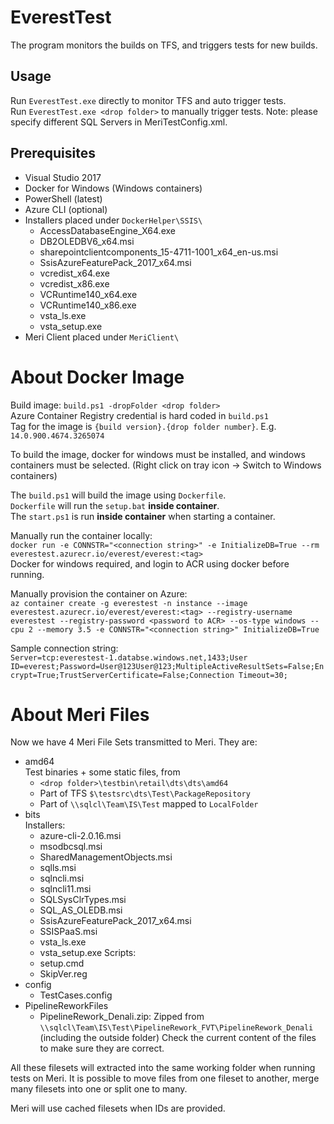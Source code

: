 EverestTest
===========

The program monitors the builds on TFS, and triggers tests for new builds.

Usage
-----
Run `EverestTest.exe` directly to monitor TFS and auto trigger tests.  
Run `EverestTest.exe <drop folder>` to manually trigger tests. Note: please specify different SQL Servers in MeriTestConfig.xml.

Prerequisites
-------------
* Visual Studio 2017
* Docker for Windows (Windows containers)
* PowerShell (latest)
* Azure CLI (optional)
* Installers placed under `DockerHelper\SSIS\`
  - AccessDatabaseEngine_X64.exe
  - DB2OLEDBV6_x64.msi
  - sharepointclientcomponents_15-4711-1001_x64_en-us.msi
  - SsisAzureFeaturePack_2017_x64.msi
  - vcredist_x64.exe
  - vcredist_x86.exe
  - VCRuntime140_x64.exe
  - VCRuntime140_x86.exe
  - vsta_ls.exe
  - vsta_setup.exe
* Meri Client placed under `MeriClient\`

About Docker Image
==================
Build image: `build.ps1 -dropFolder <drop folder>`  
Azure Container Registry credential is hard coded in `build.ps1`  
Tag for the image is `{build version}.{drop folder number}`. E.g. `14.0.900.4674.3265074`

To build the image, docker for windows must be installed, and windows containers must be
selected. (Right click on tray icon -> Switch to Windows containers)

The `build.ps1` will build the image using `Dockerfile`.  
`Dockerfile` will run the `setup.bat` **inside container**.  
The `start.ps1` is run **inside container** when starting a container.

Manually run the container locally:  
`docker run -e CONNSTR="<connection string>" -e InitializeDB=True --rm everestest.azurecr.io/everest/everest:<tag>`  
Docker for windows required, and login to ACR using docker before running.

Manually provision the container on Azure:  
`az container create -g everestest -n instance --image everestest.azurecr.io/everest/everest:<tag> --registry-username everestest --registry-password <password to ACR> --os-type windows --cpu 2 --memory 3.5 -e CONNSTR="<connection string>" InitializeDB=True`

Sample connection string:  
`Server=tcp:everestest-1.databse.windows.net,1433;User ID=everest;Password=User@123User@123;MultipleActiveResultSets=False;Encrypt=True;TrustServerCertificate=False;Connection Timeout=30;`

About Meri Files
================
Now we have 4 Meri File Sets transmitted to Meri. They are:
* amd64  
  Test binaries + some static files, from
  - `<drop folder>\testbin\retail\dts\dts\amd64`
  - Part of TFS `$\testsrc\dts\Test\PackageRepository`
  - Part of `\\sqlcl\Team\IS\Test` mapped to `LocalFolder`
* bits  
  Installers:
  - azure-cli-2.0.16.msi
  - msodbcsql.msi
  - SharedManagementObjects.msi
  - sqlls.msi
  - sqlncli.msi
  - sqlncli11.msi
  - SQLSysClrTypes.msi
  - SQL_AS_OLEDB.msi
  - SsisAzureFeaturePack_2017_x64.msi
  - SSISPaaS.msi
  - vsta_ls.exe
  - vsta_setup.exe
  Scripts:
  - setup.cmd
  - SkipVer.reg
* config
  - TestCases.config
* PipelineReworkFiles
  - PipelineRework_Denali.zip: Zipped from `\\sqlcl\Team\IS\Test\PipelineRework_FVT\PipelineRework_Denali` (including the outside folder)
Check the current content of the files to make sure they are correct.

All these filesets will extracted into the same working folder when running tests on Meri.
It is possible to move files from one fileset to another, merge many filesets into one or split one to many.

Meri will use cached filesets when IDs are provided.
